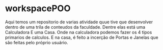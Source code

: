 # workspacePOO
Aqui temos um repositorio de varias atividade quue tive que desenvolver dentro de uma trila de conteudos da faculdade.
Dentre elas está uma Calculadora E uma Casa.
Onde na calculadora podemos fazer os 4 tipos primarios de calculos.
E na casa, é feito a incerção de Portas e Janelas que são feitas pelo próprio usuário.
